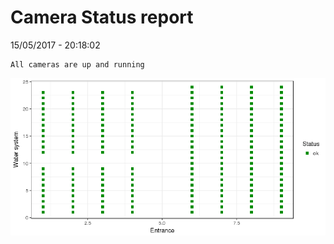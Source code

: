 Camera Status report
================
15/05/2017 - 20:18:02

    All cameras are up and running

![](camreport_files/figure-markdown_github/unnamed-chunk-2-1.png)
